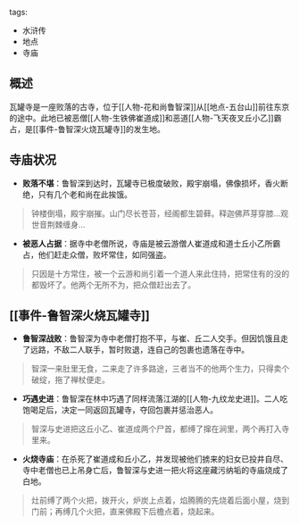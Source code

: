tags:
  - 水浒传
  - 地点
  - 寺庙

## 概述
瓦罐寺是一座败落的古寺，位于[[人物-花和尚鲁智深]]从[[地点-五台山]]前往东京的途中。此地已被恶僧[[人物-生铁佛崔道成]]和恶道[[人物-飞天夜叉丘小乙]]霸占，是[[事件-鲁智深火烧瓦罐寺]]的发生地。

## 寺庙状况
- **败落不堪**：鲁智深到达时，瓦罐寺已极度破败，殿宇崩塌，佛像损坏，香火断绝，只有几个老和尚在此挨饿。
> 钟楼倒塌，殿宇崩摧。山门尽长苍苔，经阁都生碧藓。释迦佛芦芽穿膝...观世音荆棘缠身...

- **被恶人占据**：据寺中老僧所说，寺庙是被云游僧人崔道成和道士丘小乙所霸占，他们赶走众僧，败坏常住，如同强盗。
> 只因是十方常住，被一个云游和尚引着一个道人来此住持，把常住有的没的都毁坏了。他两个无所不为，把众僧赶出去了。

## [[事件-鲁智深火烧瓦罐寺]]
- **鲁智深战败**：鲁智深为寺中老僧打抱不平，与崔、丘二人交手。但因饥饿且走了远路，不敌二人联手，暂时败退，连自己的包裹也遗落在寺中。
> 智深一来肚里无食，二来走了许多路途，三者当不的他两个生力，只得卖个破绽，拖了禅杖便走。

- **巧遇史进**：鲁智深在林中巧遇了同样流落江湖的[[人物-九纹龙史进]]。二人吃饱喝足后，决定一同返回瓦罐寺，夺回包裹并惩治恶人。
> 智深与史进把这丘小乙、崔道成两个尸首，都缚了撺在涧里，两个再打入寺里来。

- **火烧寺庙**：在杀死了崔道成和丘小乙，并发现被他们掳来的妇女已投井自尽、寺中老僧也已上吊身亡后，鲁智深与史进一把火将这座藏污纳垢的寺庙烧成了白地。
> 灶前缚了两个火把，拨开火，炉炭上点着，焰腾腾的先烧着后面小屋，烧到门前；再缚几个火把，直来佛殿下后檐点着，烧起来。
